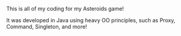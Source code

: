 This is all of my coding for my Asteroids game!

It was developed in Java using heavy OO principles, such as Proxy, Command, Singleton, and more!
